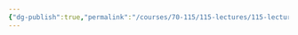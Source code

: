 ```yaml
---
{"dg-publish":true,"permalink":"/courses/70-115/115-lectures/115-lecture-3/","dgHomeLink":true,"dgPassFrontmatter":false,"dgShowBacklinks":true,"dgShowLocalGraph":true,"dgShowInlineTitle":false}
---
```

